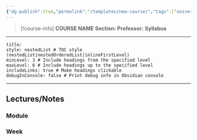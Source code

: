 ```yaml
---
{"dg-publish":true,"permalink":"/templates/new-course/","tags":["university"],"created":"2024-06-22T19:07:40.000-04:00","updated":"2024-10-08T19:11:48.927-04:00"}
---
```


> [!course-info] **COURSE NAME**
> **Section:** 
> **Professor:** 
> **Syllabus**

---

```table-of-contents
title:
style: nestedList # TOC style (nestedList|nestedOrderedList|inlineFirstLevel)
minLevel: 3 # Include headings from the specified level
maxLevel: 6 # Include headings up to the specified level
includeLinks: true # Make headings clickable
debugInConsole: false # Print debug info in Obsidian console
```

---
## Lectures/Notes

### Module



### Week


